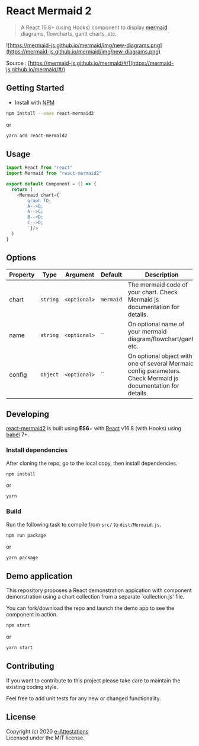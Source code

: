 # React Mermaid 2

> A React 16.8+ (using Hooks) component to display [mermaid](https://github.com/knsv/mermaid) diagrams, flowcharts, gantt charts, etc.

![https://mermaid-js.github.io/mermaid/img/new-diagrams.png](https://mermaid-js.github.io/mermaid/img/new-diagrams.png)

Source : [https://mermaid-js.github.io/mermaid/#/](https://mermaid-js.github.io/mermaid/#/)

## Getting Started

- Install with [NPM](https://www.npmjs.org/)

```bash
npm install --save react-mermaid2
```

or

```bash
yarn add react-mermaid2
```

## Usage

```javascript
import React from "react"
import Mermaid from "react-mermaid2"

export default Component = () => {
  return (
    <Mermaid chart={`
        graph TD;
        A-->B;
        A-->C;
        B-->D;
        C-->D;
        `}/>
  )
}
```

## Options

| Property | Type     | Argument     | Default   | Description                                           |
| -------- | -------- | ------------ | --------- | ----------------------------------------------------- |
| chart     | `string` | `<optional>` | `mermaid` | The mermaid code of your chart. Check Mermaid js documentation for details. |
| name     | `string` | `<optional>` | `` | On optional name of your mermaid diagram/flowchart/gantt etc. |
| config     | `object` | `<optional>` | `` | On optional object with one of several Mermaid config parameters. Check Mermaid js documentation for details.


## Developing

[react-mermaid2](https://github.com/e-attestations/react-mermaid2) is built using **ES6**+ with [React](https://reactjs.org/) v16.8 (with Hooks) using [babel](https://babeljs.io/) 7+.

### Install dependencies

After cloning the repo, go to the local copy, then install dependencies.

```bash
npm install
```

or

```bash
yarn
```

### Build

Run the following task to compile from `src/` to `dist/Mermaid.js`.

```bash
npm run package
```

or

```bash
yarn package
```

## Demo application

This repository proposes a React demonstration appication with component demonstration using a chart collection from a separate `collection.js' file.

You can fork/download the repo and launch the demo app to see the component in action.

```bash
npm start
```

or

```bash
yarn start
```

## Contributing

If you want to contribute to this project please take care to maintain the existing coding style.

Feel free to add unit tests for any new or changed functionality.

## License

Copyright (c) 2020 [e-Attestations](https://e-attestations.io)  
Licensed under the MIT license.
